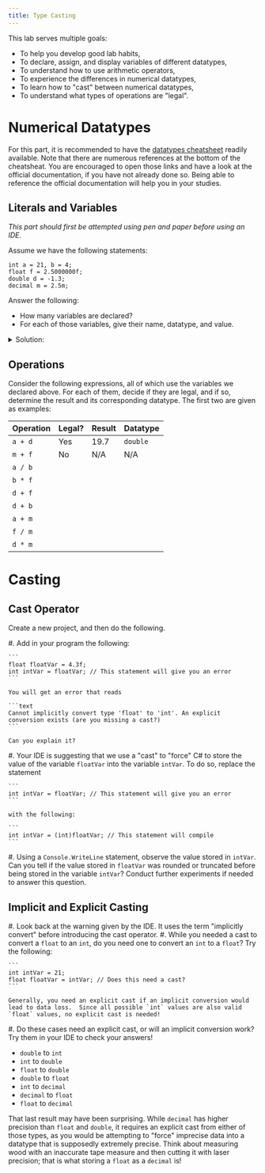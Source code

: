 ```yaml
---
title: Type Casting
---
```


This lab serves multiple goals:

- To help you develop good lab habits,
- To declare, assign, and display variables of different datatypes,
- To understand how to use arithmetic operators,
- To experience the differences in numerical datatypes,
- To learn how to "cast" between numerical datatypes,
- To understand what types of operations are "legal".

# Numerical Datatypes

For this part, it is recommended to have the [datatypes cheatsheet](../../datatypes_in_csharp.html) readily available.
Note that there are numerous references at the bottom of the cheatsheat.
You are encouraged to open those links and have a look at the official documentation, if you have not already done so. Being able to reference the official documentation will help you in your studies. 

## Literals and Variables

_This part should first be attempted using pen and paper before using an IDE._

Assume we have the following statements:

```
int a = 21, b = 4;
float f = 2.5000000f;
double d = -1.3;
decimal m = 2.5m;
```

Answer the following:

- How many variables are declared?
- For each of those variables, give their name, datatype, and value.

<details><summary>Solution:</summary>
There are 5 variables.

Name | Datatype | Value 
--- | --- | --- 
`a` | `int` | 21
`b` | `int` | 4
`f` | `float` | 2.5000000
`d` | `double` | -1.3
`m` | `decimal` | 2.5
</details>


## Operations

Consider the following expressions, all of which use the variables we declared above. For each of them, decide if they are legal, and if so, determine the result and its corresponding datatype.  The first two are given as examples:

Operation | Legal? | Result | Datatype
--- | --- | --- | ---
`a + d` | Yes | $19.7$ | `double`
`m + f` | No | N/A | N/A |
`a / b` |   |  |  |
`b * f` |   |  |  |
`d + f` |   |  |  |
`d + b` |   |  |  |
`a + m` |   |  |  |
`f / m` |   |  |  |
`d * m` |   |  |  |

<!--
You can check your answers using an IDE: create a new project, copy the variable declarations and assignments, and  write your own statements to perform the calculations in the `Main` method.
For instance, if you want to check that the result of `a + d` is of type `double`, write something like:

```
double tempVariable1 = a + d;
Console.WriteLine($"The value of d+f is {tempVariable1}");
int tempVariable2 = a + d; // This line should give you an error.
```

There has to be a better way!
https://stackoverflow.com/questions/11634079/how-can-i-get-the-data-type-of-a-variable-in-c
Check the actual type!
-->

# Casting

## Cast Operator

Create a new project, and then do the following.

#. Add in your program the following:

    ```
    float floatVar = 4.3f;
    int intVar = floatVar; // This statement will give you an error
    ```

    You will get an error that reads

    ```text
    Cannot implicitly convert type 'float' to 'int'. An explicit conversion exists (are you missing a cast?)
    ```

    Can you explain it?

#. Your IDE is suggesting that we use a "cast" to "force" C# to store the value of the variable `floatVar` into the variable `intVar`.
To do so, replace the statement

    ```
    int intVar = floatVar; // This statement will give you an error
    ```

    with the following:

    ```
    int intVar = (int)floatVar; // This statement will compile
    ```

#. Using a `Console.WriteLine` statement, observe the value stored in `intVar`.
Can you tell if the value stored in `floatVar` was rounded or truncated before being stored in the variable `intVar`?
Conduct further experiments if needed to answer this question.

## Implicit and Explicit Casting

#. Look back at the warning given by the IDE.  It uses the term "implicitly convert" before introducing the cast operator.
#. While you needed a cast to convert a `float` to an `int`, do you need one to convert an `int` to a `float`?  Try the following:

    ```
    int intVar = 21;
    float floatVar = intVar; // Does this need a cast?
    ```

    Generally, you need an explicit cast if an implicit conversion would lead to data loss.  Since all possible `int` values are also valid `float` values, no explicit cast is needed!

#. Do these cases need an explicit cast, or will an implicit conversion work?  Try them in your IDE to check your answers!

- `double` to `int`
- `int` to `double`
- `float` to `double`
- `double` to `float`
- `int` to `decimal`
- `decimal` to `float`
- `float` to `decimal`

That last result may have been surprising.  While `decimal` has higher precision than `float` and `double`, it requires an explicit cast from either of those types, as you would be attempting to "force" imprecise data into a datatype that is supposedly extremely precise. Think about measuring wood with an inaccurate tape measure and then cutting it with laser precision; that is what storing a `float` as a `decimal` is!
